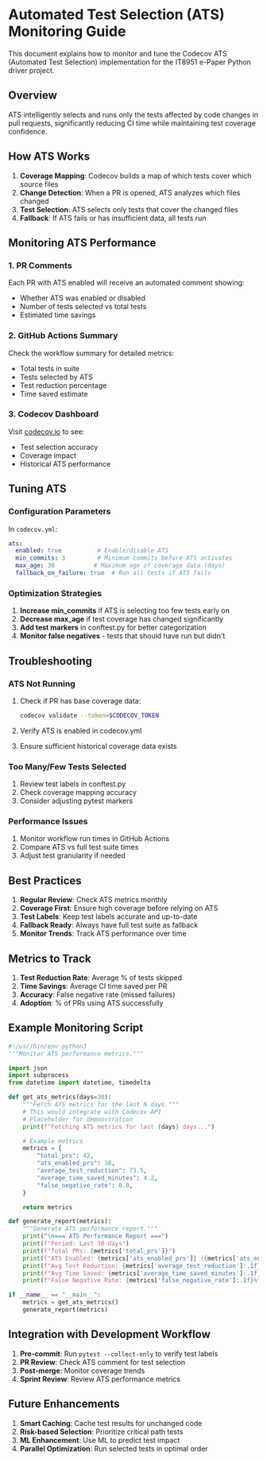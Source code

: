 # Automated Test Selection (ATS) Monitoring Guide

This document explains how to monitor and tune the Codecov ATS (Automated Test Selection) implementation for the IT8951 e-Paper Python driver project.

## Overview

ATS intelligently selects and runs only the tests affected by code changes in pull requests, significantly reducing CI time while maintaining test coverage confidence.

## How ATS Works

1. **Coverage Mapping**: Codecov builds a map of which tests cover which source files
2. **Change Detection**: When a PR is opened, ATS analyzes which files changed
3. **Test Selection**: ATS selects only tests that cover the changed files
4. **Fallback**: If ATS fails or has insufficient data, all tests run

## Monitoring ATS Performance

### 1. PR Comments

Each PR with ATS enabled will receive an automated comment showing:

- Whether ATS was enabled or disabled
- Number of tests selected vs total tests
- Estimated time savings

### 2. GitHub Actions Summary

Check the workflow summary for detailed metrics:

- Total tests in suite
- Tests selected by ATS
- Test reduction percentage
- Time saved estimate

### 3. Codecov Dashboard

Visit [codecov.io](https://codecov.io/gh/sjnims/IT8951_ePaper_Py) to see:

- Test selection accuracy
- Coverage impact
- Historical ATS performance

## Tuning ATS

### Configuration Parameters

In `codecov.yml`:

```yaml
ats:
  enabled: true          # Enable/disable ATS
  min_commits: 3         # Minimum commits before ATS activates
  max_age: 30           # Maximum age of coverage data (days)
  fallback_on_failure: true  # Run all tests if ATS fails
```

### Optimization Strategies

1. **Increase min_commits** if ATS is selecting too few tests early on
2. **Decrease max_age** if test coverage has changed significantly
3. **Add test markers** in conftest.py for better categorization
4. **Monitor false negatives** - tests that should have run but didn't

## Troubleshooting

### ATS Not Running

1. Check if PR has base coverage data:

   ```bash
   codecov validate --token=$CODECOV_TOKEN
   ```

2. Verify ATS is enabled in codecov.yml

3. Ensure sufficient historical coverage data exists

### Too Many/Few Tests Selected

1. Review test labels in conftest.py
2. Check coverage mapping accuracy
3. Consider adjusting pytest markers

### Performance Issues

1. Monitor workflow run times in GitHub Actions
2. Compare ATS vs full test suite times
3. Adjust test granularity if needed

## Best Practices

1. **Regular Review**: Check ATS metrics monthly
2. **Coverage First**: Ensure high coverage before relying on ATS
3. **Test Labels**: Keep test labels accurate and up-to-date
4. **Fallback Ready**: Always have full test suite as fallback
5. **Monitor Trends**: Track ATS performance over time

## Metrics to Track

1. **Test Reduction Rate**: Average % of tests skipped
2. **Time Savings**: Average CI time saved per PR
3. **Accuracy**: False negative rate (missed failures)
4. **Adoption**: % of PRs using ATS successfully

## Example Monitoring Script

```python
#!/usr/bin/env python3
"""Monitor ATS performance metrics."""

import json
import subprocess
from datetime import datetime, timedelta

def get_ats_metrics(days=30):
    """Fetch ATS metrics for the last N days."""
    # This would integrate with Codecov API
    # Placeholder for demonstration
    print(f"Fetching ATS metrics for last {days} days...")

    # Example metrics
    metrics = {
        "total_prs": 42,
        "ats_enabled_prs": 38,
        "average_test_reduction": 73.5,
        "average_time_saved_minutes": 4.2,
        "false_negative_rate": 0.0,
    }

    return metrics

def generate_report(metrics):
    """Generate ATS performance report."""
    print("\n=== ATS Performance Report ===")
    print(f"Period: Last 30 days")
    print(f"Total PRs: {metrics['total_prs']}")
    print(f"ATS Enabled: {metrics['ats_enabled_prs']} ({metrics['ats_enabled_prs']/metrics['total_prs']*100:.1f}%)")
    print(f"Avg Test Reduction: {metrics['average_test_reduction']:.1f}%")
    print(f"Avg Time Saved: {metrics['average_time_saved_minutes']:.1f} minutes")
    print(f"False Negative Rate: {metrics['false_negative_rate']:.1f}%")

if __name__ == "__main__":
    metrics = get_ats_metrics()
    generate_report(metrics)
```

## Integration with Development Workflow

1. **Pre-commit**: Run `pytest --collect-only` to verify test labels
2. **PR Review**: Check ATS comment for test selection
3. **Post-merge**: Monitor coverage trends
4. **Sprint Review**: Review ATS performance metrics

## Future Enhancements

1. **Smart Caching**: Cache test results for unchanged code
2. **Risk-based Selection**: Prioritize critical path tests
3. **ML Enhancement**: Use ML to predict test impact
4. **Parallel Optimization**: Run selected tests in optimal order
